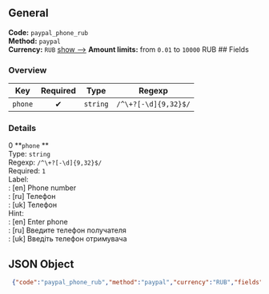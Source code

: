 ## General 
**Code:** `paypal_phone_rub`  
**Method:** `paypal`  
**Currency:** `RUB` [show -->]() 
**Amount limits:** from `0.01`  to `10000`  RUB ## Fields 
### Overview 
|Key|Required|Type|Regexp| 
|:---:|:---:|:---:|:---:| 
|`phone` |✔ |`string` |`/^\+?[-\d]{9,32}$/` | 
 
### Details 
0 **`phone` **  
Type: `string`  
Regexp: `/^\+?[-\d]{9,32}$/`  
Required: `1`  
Label:  
: [en] Phone number  
: [ru] Телефон  
: [uk] Телефон  
Hint:  
: [en] Enter phone  
: [ru] Введите телефон получателя  
: [uk] Введіть телефон отримувача  
## JSON Object 
```json
 {"code":"paypal_phone_rub","method":"paypal","currency":"RUB","fields":[{"key":"phone","type":"string","label":{"en":"Phone number","ru":"\u0422\u0435\u043b\u0435\u0444\u043e\u043d","uk":"\u0422\u0435\u043b\u0435\u0444\u043e\u043d"},"hint":{"en":"Enter phone","ru":"\u0412\u0432\u0435\u0434\u0438\u0442\u0435 \u0442\u0435\u043b\u0435\u0444\u043e\u043d \u043f\u043e\u043b\u0443\u0447\u0430\u0442\u0435\u043b\u044f","uk":"\u0412\u0432\u0435\u0434\u0456\u0442\u044c \u0442\u0435\u043b\u0435\u0444\u043e\u043d \u043e\u0442\u0440\u0438\u043c\u0443\u0432\u0430\u0447\u0430"},"regexp":"\/^\\+?[-\\d]{9,32}$\/","required":true,"position":1}],"amount_min":0.01,"amount_max":10000}```  
